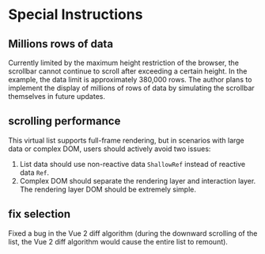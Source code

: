 # Special Instructions

## Millions rows of data

Currently limited by the maximum height restriction of the browser, the scrollbar cannot continue to scroll after exceeding a certain height. In the example, the data limit is approximately 380,000 rows. The author plans to implement the display of millions of rows of data by simulating the scrollbar themselves in future updates.

## scrolling performance

This virtual list supports full-frame rendering, but in scenarios with large data or complex DOM, users should actively avoid two issues:

1. List data should use non-reactive data `ShallowRef` instead of reactive data `Ref`.
2. Complex DOM should separate the rendering layer and interaction layer. The rendering layer DOM should be extremely simple.

## fix selection

Fixed a bug in the Vue 2 diff algorithm (during the downward scrolling of the list, the Vue 2 diff algorithm would cause the entire list to remount).
